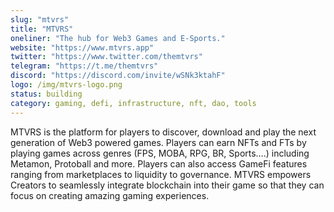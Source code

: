 ```yaml
---
slug: "mtvrs"
title: "MTVRS"
oneliner: "The hub for Web3 Games and E-Sports."
website: "https://www.mtvrs.app"
twitter: "https://www.twitter.com/themtvrs"
telegram: "https://t.me/themtvrs"
discord: "https://discord.com/invite/wSNk3ktahF"
logo: /img/mtvrs-logo.png
status: building
category: gaming, defi, infrastructure, nft, dao, tools
---
```


MTVRS is the platform for players to discover, download and play the next generation of Web3 powered games. Players can earn NFTs and FTs by playing games across genres (FPS, MOBA, RPG, BR, Sports….) including Metamon, Protoball and more. Players can also access GameFi features ranging from marketplaces to liquidity to governance. MTVRS empowers Creators to seamlessly integrate blockchain into their game so that they can focus on creating amazing gaming experiences.
